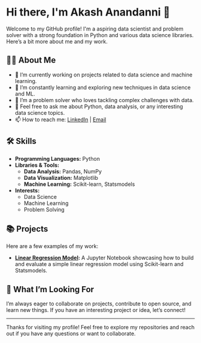 # Hi there, I'm Akash Anandanni 👋

Welcome to my GitHub profile! I'm a aspiring data scientist and problem solver with a strong foundation in Python and various data science libraries. Here’s a bit more about me and my work.

## 👨‍💻 About Me

- 🔭 I’m currently working on projects related to data science and machine learning.
- 🌱 I’m constantly learning and exploring new techniques in data science and ML.
- 🤔 I’m a problem solver who loves tackling complex challenges with data.
- 💬 Feel free to ask me about Python, data analysis, or any interesting data science topics.
- 📫 How to reach me: [LinkedIn](https://www.linkedin.com/in/akashanandani) | [Email](mailto:akashanandani.56@gmail.com)

## 🛠️ Skills

- **Programming Languages:** Python
- **Libraries & Tools:** 
  - **Data Analysis:** Pandas, NumPy
  - **Data Visualization:** Matplotlib
  - **Machine Learning:** Scikit-learn, Statsmodels
- **Interests:**
  - Data Science
  - Machine Learning
  - Problem Solving

## 📚 Projects

Here are a few examples of my work:

- **[Linear Regression Model](https://github.com/kashh56/Simple_liner_regression):** A Jupyter Notebook showcasing how to build and evaluate a simple linear regression model using Scikit-learn and Statsmodels.


## 🌟 What I’m Looking For

I’m always eager to collaborate on projects, contribute to open source, and learn new things. If you have an interesting project or idea, let’s connect!


---

Thanks for visiting my profile! Feel free to explore my repositories and reach out if you have any questions or want to collaborate.


